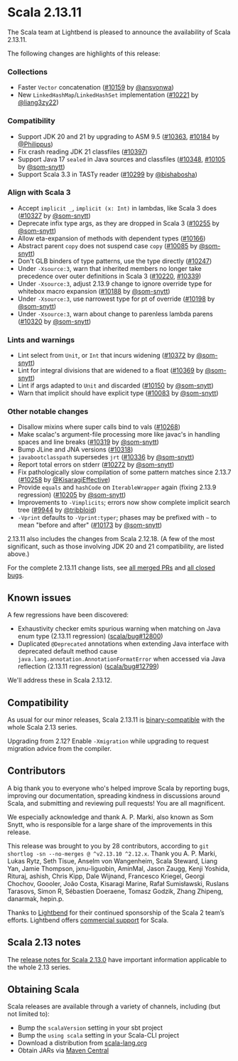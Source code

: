 # Scala 2.13.11

The Scala team at Lightbend is pleased to announce the availability of Scala 2.13.11.

The following changes are highlights of this release:

### Collections

* Faster `Vector` concatenation ([#10159](https://github.com/scala/scala/pull/10159) by [@ansvonwa](https://github.com/ansvonwa))
* New `LinkedHashMap`/`LinkedHashSet` implementation ([#10221](https://github.com/scala/scala/pull/10221) by [@liang3zy22](https://github.com/liang3zy22))

### Compatibility

* Support JDK 20 and 21 by upgrading to ASM 9.5 ([#10363](https://github.com/scala/scala/pull/10363), [#10184](https://github.com/scala/scala/pull/10184) by [@Philippus](https://github.com/Philippus))
* Fix crash reading JDK 21 classfiles ([#10397](https://github.com/scala/scala/pull/10397))
* Support Java 17 `sealed` in Java sources and classfiles ([#10348](https://github.com/scala/scala/pull/10348), [#10105](https://github.com/scala/scala/pull/10105) by [@som-snytt](https://github.com/som-snytt))
* Support Scala 3.3 in TASTy reader ([#10299](https://github.com/scala/scala/pull/10299) by [@bishabosha](https://github.com/bishabosha))

### Align with Scala 3

* Accept `implicit _`, `implicit (x: Int)` in lambdas, like Scala 3 does ([#10327](https://github.com/scala/scala/pull/10327) by [@som-snytt](https://github.com/som-snytt))
* Deprecate infix type args, as they are dropped in Scala 3 ([#10255](https://github.com/scala/scala/pull/10255) by [@som-snytt](https://github.com/som-snytt))
* Allow eta-expansion of methods with dependent types ([#10166](https://github.com/scala/scala/pull/10166))
* Abstract parent `copy` does not suspend case `copy` ([#10085](https://github.com/scala/scala/pull/10085) by [@som-snytt](https://github.com/som-snytt))
* Don't GLB binders of type patterns, use the type directly ([#10247](https://github.com/scala/scala/pull/10247))
* Under `-Xsource:3`, warn that inherited members no longer take precedence over outer definitions in Scala 3 ([#10220](https://github.com/scala/scala/pull/10220), [#10339](https://github.com/scala/scala/pull/10339))
* Under `-Xsource:3`, adjust 2.13.9 change to ignore override type for whitebox macro expansion ([#10188](https://github.com/scala/scala/pull/10188) by [@som-snytt](https://github.com/som-snytt))
* Under `-Xsource:3`, use narrowest type for pt of override  ([#10198](https://github.com/scala/scala/pull/10198) by [@som-snytt](https://github.com/som-snytt))
* Under `-Xsource:3`, warn about change to parenless lambda parens ([#10320](https://github.com/scala/scala/pull/10320) by [@som-snytt](https://github.com/som-snytt))

### Lints and warnings

* Lint select from `Unit`, or `Int` that incurs widening ([#10372](https://github.com/scala/scala/pull/10372) by [@som-snytt](https://github.com/som-snytt))
* Lint for integral divisions that are widened to a float ([#10369](https://github.com/scala/scala/pull/10369) by [@som-snytt](https://github.com/som-snytt))
* Lint if args adapted to `Unit` and discarded ([#10150](https://github.com/scala/scala/pull/10150) by [@som-snytt](https://github.com/som-snytt))
* Warn that implicit should have explicit type ([#10083](https://github.com/scala/scala/pull/10083) by [@som-snytt](https://github.com/som-snytt))

### Other notable changes

* Disallow mixins where super calls bind to vals ([#10268](https://github.com/scala/scala/pull/10268))
* Make scalac's argument-file processing more like javac's in handling spaces and line breaks ([#10319](https://github.com/scala/scala/pull/10319) by [@som-snytt](https://github.com/som-snytt))
* Bump JLine and JNA versions ([#10318](https://github.com/scala/scala/pull/10318))
* `javabootclasspath` supersedes `jrt` ([#10336](https://github.com/scala/scala/pull/10336) by [@som-snytt](https://github.com/som-snytt))
* Report total errors on stderr ([#10272](https://github.com/scala/scala/pull/10272) by [@som-snytt](https://github.com/som-snytt))
* Fix pathologically slow compilation of some pattern matches since 2.13.7 ([#10258](https://github.com/scala/scala/pull/10258) by [@KisaragiEffective](https://github.com/KisaragiEffective))
* Provide `equals` and `hashCode` on `IterableWrapper` again (fixing 2.13.9 regression) ([#10205](https://github.com/scala/scala/pull/10205) by [@som-snytt](https://github.com/som-snytt))
* Improvements to `-Vimplicits`; errors now show complete implicit search tree ([#9944](https://github.com/scala/scala/pull/9944) by [@tribbloid](https://github.com/tribbloid))
* `-Vprint` defaults to `-Vprint:typer`; phases may be prefixed with `~` to mean "before and after" ([#10173](https://github.com/scala/scala/pull/10173) by [@som-snytt](https://github.com/som-snytt))

2.13.11 also includes the changes from Scala 2.12.18. (A few of the most significant, such as those involving JDK 20 and 21 compatibility, are listed above.)

For the complete 2.13.11 change lists, see [all merged PRs](https://github.com/scala/scala/pulls?q=is%3Amerged%20milestone%3A2.13.11) and [all closed bugs](https://github.com/scala/bug/issues?utf8=%E2%9C%93&q=is%3Aclosed+milestone%3A2.13.11).

## Known issues

A few regressions have been discovered:

* Exhaustivity checker emits spurious warning when matching on Java enum type (2.13.11 regression) ([scala/bug#12800](https://github.com/scala/bug/issues/12800))
* Duplicated `@Deprecated` annotations when extending Java interface with deprecated default method cause `java.lang.annotation.AnnotationFormatError` when accessed via Java reflection (2.13.11 regression) ([scala/bug#12799](https://github.com/scala/bug/issues/12799))

We'll address these in Scala 2.13.12.

## Compatibility

As usual for our minor releases, Scala 2.13.11 is [binary-compatible](https://docs.scala-lang.org/overviews/core/binary-compatibility-of-scala-releases.html) with the whole Scala 2.13 series.

Upgrading from 2.12? Enable `-Xmigration` while upgrading to request migration advice from the compiler.

## Contributors

A big thank you to everyone who's helped improve Scala by reporting bugs, improving our documentation, spreading kindness in discussions around Scala, and submitting and reviewing pull requests! You are all magnificent.

We especially acknowledge and thank A. P. Marki, also known as Som Snytt, who is responsible for a large share of the improvements in this release.

This release was brought to you by 28 contributors, according to `git shortlog -sn --no-merges @ ^v2.13.10 ^2.12.x`. Thank you A. P. Marki, Lukas Rytz, Seth Tisue, Anselm von Wangenheim, Scala Steward, Liang Yan, Jamie Thompson, jxnu-liguobin, AminMal, Jason Zaugg, Kenji Yoshida, Rituraj, ashish, Chris Kipp, Dale Wijnand, Francesco Kriegel, Georgi Chochov, Goooler, João Costa, Kisaragi Marine, Rafał Sumisławski, Ruslans Tarasovs, Simon R, Sébastien Doeraene, Tomasz Godzik, Zhang Zhipeng, danarmak, hepin.p.

Thanks to [Lightbend](https://www.lightbend.com/scala) for their continued sponsorship of the Scala 2 team’s efforts. Lightbend offers [commercial support](https://www.lightbend.com/lightbend-platform-subscription) for Scala.

## Scala 2.13 notes

The [release notes for Scala 2.13.0](https://github.com/scala/scala/releases/v2.13.0) have important information applicable to the whole 2.13 series.

## Obtaining Scala

Scala releases are available through a variety of channels, including (but not limited to):

* Bump the `scalaVersion` setting in your sbt project
* Bump the `using scala` setting in your Scala-CLI project
* Download a distribution from [scala-lang.org](https://scala-lang.org/download/2.13.11.html)
* Obtain JARs via [Maven Central](https://search.maven.org/search?q=g:org.scala-lang%20AND%20v:2.13.11)
